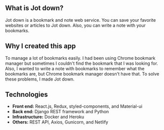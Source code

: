 ## What is Jot down?

Jot down is a bookmark and note web service. You can save your favorite websites or articles to Jot down. Also, you can write a note with your bookmarks.

## Why I created this app

To manage a lot of bookmarks easily. I had been using Chrome bookmark manager but sometimes I couldn't find the bookmark that I was looking for. Also, I wanted to write a note with bookmarks to remember what the bookmarks are, but Chrome bookmark manager doesn't have that. To solve these problems, I made Jot down.

## Technologies

- **Front end:** React.js, Redux, styled-components, and Material-ui
- **Back end:** Django REST framework and Python
- **Infrastructure:** Docker and Heroku
- **Others:** REST API, Axios, Gunicorn, and Netlify
